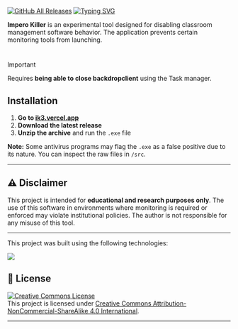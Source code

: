 [![GitHub All Releases](https://img.shields.io/github/downloads/yhkq1/ImperoKiller/total?style=for-the-badge)](https://github.com/yhkq1/ImperoKiller/releases)
[![Typing SVG](https://readme-typing-svg.demolab.com?font=Sans+Serif&weight=900&size=50&letterSpacing=5&duration=3000&pause=1000&color=F7F7F7&center=true&vCenter=true&repeat=false&random=true&width=435&lines=Impero+Killer)](https://git.io/typing-svg)

**Impero Killer** is an experimental tool designed for disabling classroom management software behavior. The application prevents certain monitoring tools from launching.

#

> [!Important]
> Requires **being able to close backdropclient** using the Task manager.


## Installation
1. **Go to [ik3.vercel.app](https://ik3.vercel.app/)**
2. **Download the latest release**
3. **Unzip the archive** and run the `.exe` file

**Note:** Some antivirus programs may flag the `.exe` as a false positive due to its nature. You can inspect the raw files in `/src`.

---
## ⚠️ Disclaimer
This project is intended for **educational and research purposes only**. The use of this software in environments where monitoring is required or enforced may violate institutional policies. The author is not responsible for any misuse of this tool.

---
This project was built using the following technologies:

<img src="https://skillicons.dev/icons?i=github,windows,powershell,net&perline=13">

## 📜 License

[![Creative Commons License](https://mirrors.creativecommons.org/presskit/icons/cc.svg?ref=chooser-v1)](https://creativecommons.org/licenses/by-nc-sa/4.0/?ref=chooser-v1)  
This project is licensed under [Creative Commons Attribution-NonCommercial-ShareAlike 4.0 International](https://creativecommons.org/licenses/by-nc-sa/4.0/?ref=chooser-v1).

---
